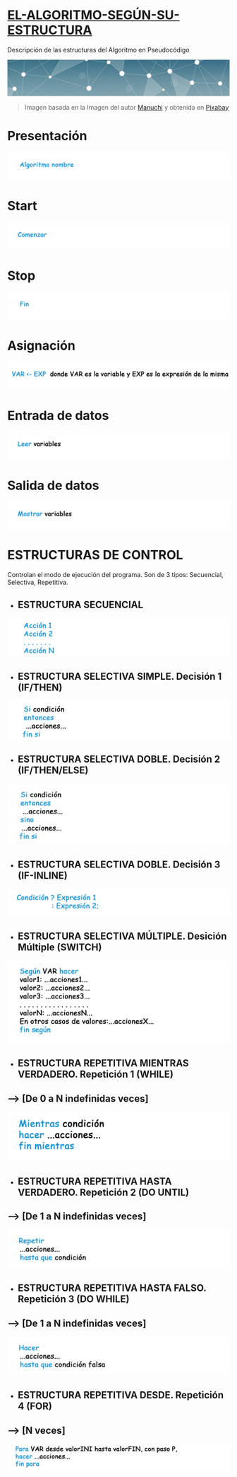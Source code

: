 # <ins>EL-ALGORITMO-SEGÚN-SU-ESTRUCTURA</ins>
Descripción de las estructuras del Algoritmo en Pseudocódigo

<img src="IMG/marco superior.jpg">

> Imagen basada en la Imagen del autor [Manuchi][1] y obtenida en [Pixabay][2]


# Presentación    

<img src="IMG/Algoritmo nombre.png">

# Start     

<img src="IMG/Comenzar.png">

# Stop      

<img src="IMG/Fin.png">

# Asignación  

<img src="IMG/Asignacion.png">

# Entrada de datos     

<img src="IMG/Leer.png">

# Salida de datos      

<img src="IMG/Mostrar.png">

# ESTRUCTURAS DE CONTROL

Controlan el modo de ejecución del programa. Son de 3 tipos: Secuencial, Selectiva, Repetitiva.

* ## ESTRUCTURA SECUENCIAL

<img src="IMG/Secuencial.png">

* ## ESTRUCTURA SELECTIVA SIMPLE. Decisión 1 (IF/THEN)

<img src="IMG/Decision 1.png">

* ## ESTRUCTURA SELECTIVA DOBLE. Decisión 2 (IF/THEN/ELSE)

<img src="IMG/Decision 2.png">

* ## ESTRUCTURA SELECTIVA DOBLE. Decisión 3 (IF-INLINE)

<img src="IMG/Decision if inline.png">

* ## ESTRUCTURA SELECTIVA MÚLTIPLE. Desición Múltiple (SWITCH)

<img src="IMG/Segun.png">
              
* ## ESTRUCTURA REPETITIVA MIENTRAS VERDADERO. Repetición 1 (WHILE)
## --> [De 0 a N indefinidas veces]

<img src="IMG/Repeticion 1.png">

* ## ESTRUCTURA REPETITIVA HASTA VERDADERO. Repetición 2 (DO UNTIL)
## --> [De 1 a N indefinidas veces]

<img src="IMG/Repeticion 2.png">

* ## ESTRUCTURA REPETITIVA HASTA FALSO. Repetición 3 (DO WHILE)
## --> [De 1 a N indefinidas veces]

<img src="IMG/Repeticion 3.png">

* ## ESTRUCTURA REPETITIVA DESDE. Repetición 4 (FOR)
## --> [N veces]

<img src="IMG/Repeticion 4.png">




[1]: https://www.instagram.com/manuchi7/

[2]: https://pixabay.com/es/illustrations/fondo-abstracto-l%C3%ADnea-ilustraci%C3%B3n-2462431/
  
